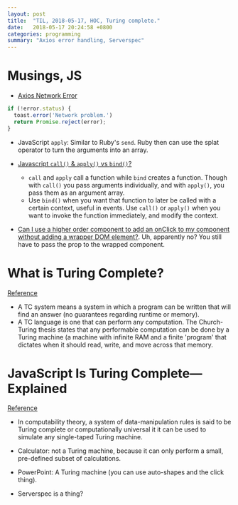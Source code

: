 ```yaml
---
layout: post
title:  "TIL, 2018-05-17, HOC, Turing complete."
date:   2018-05-17 20:24:58 +0800
categories: programming
summary: "Axios error handling, Serverspec"
---
```


# Musings, JS

- [Axios Network Error](https://github.com/axios/axios/issues/383)

``` js
if (!error.status) {
  toast.error('Network problem.')
  return Promise.reject(error);
}
```

- JavaScript `apply`: Similar to Ruby's `send`. Ruby then can use the splat operator to turn the arguments into an array.
- [Javascript `call()` & `apply()` vs `bind()`?](https://stackoverflow.com/questions/15455009/javascript-call-apply-vs-bind)
  - `call` and `apply` call a function while `bind` creates a function. Though with `call()` you pass arguments individually, and with `apply()`, you pass them as an argument array.
  - Use `bind()` when you want that function to later be called with a certain context, useful in events. Use `call()` or `apply()` when you want to invoke the function immediately, and modify the context.

- [Can I use a higher order component to add an onClick to my component without adding a wrapper DOM element?](https://stackoverflow.com/questions/49385060/can-i-use-a-higher-order-component-to-add-an-onclick-to-my-component-without-add). Uh, apparently no? You still have to pass the prop to the wrapped component.

# What is Turing Complete?
[Reference](https://stackoverflow.com/questions/7284/what-is-turing-complete)

- A TC system means a system in which a program can be written that will find an answer (no guarantees regarding runtime or memory).
- A TC language is one that can perform any computation. The Church-Turing thesis states that any performable computation can be done by a Turing machine (a machine with infinite RAM and a finite 'program' that dictates when it should read, write, and move across that memory.

# JavaScript Is Turing Complete— Explained
[Reference](https://medium.freecodecamp.org/javascript-is-turing-complete-explained-41a34287d263)

- In computability theory, a system of data-manipulation rules is said to be Turing complete or computationally universal it it can be used to simulate any single-taped Turing machine.
- Calculator: not a Turing machine, because it can only perform a small, pre-defined subset of calculations.
- PowerPoint: A Turing machine (you can use auto-shapes and the click thing).

- Serverspec is a thing?
